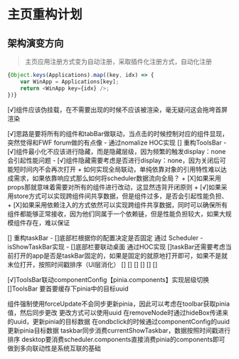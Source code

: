 # 主页重构计划

## 架构演变方向
>
> 主页应用注册方式变为自动注册，采取插件化注册方式，自动化注册

```javascript
{Object.keys(Applications).map((key, idx) => {
    var WinApp = Applications[key];
    return <WinApp key={idx} />;
})}

```

[√]组件应该伪挂载，在不需要出现的时候不应该被渲染，毫无疑问这会拖垮首屏渲染

[√]思路是要将所有的组件和tabBar做联动，当点击的时候控制对应的组件显现，突然觉得和FWF forum做的有点像 - 通过nomalize HOC实现
[] 重构ToolsBar
    - [√]组件最小化不应该进行隐藏，而是隐藏层级，因为频繁的触发display：none会引起性能问题
    - [√]组件隐藏需要考虑是否进行display：none，因为关闭后可能短时间内不会再次打开
    + 如何实现全局联动，单纯依靠对象的引用特性难以达成需求，如果依靠响应式那么如何将scheduler数据流向全局？
    + [X]如果采用props那就意味着需要对所有的组件进行改动，这显然违背开闭原则
    + [√]如果采用store方式可以实现跨组件间共享数据，但是组件过多，是否会引起性能负担、
    + [X]如果采用依赖注入的方式依然可以实现跨组件共享数据，同时可以确保所有组件都能够正常接收，因为他们同属于一个依赖链，但是性能负担较大，如果大规模组件存在，难以保证

[] 重构taskBar
    - []底部栏根据你的配置决定是否固定 通过 Scheduler - isShowTaskBar实现
    - []底部栏要联动桌面 通过HOC实现
[]taskBar还需要考虑当前打开的app是否是taskBar固定的，如果是固定的就原地打开即可，如果不是就末位打开，按照时间戳排序（UI层消化）
[]
[]
[]
[]
[]
[]

[√]ToolsBar联动componentConfig【pinia.components】实现层级切换
[]ToolsBar 要首要缓存下pinia中的目标uuid

组件强制使用forceUpdate不会同步更新pinia，因此可以考虑在toolbar获取pinia值，然后同步更改
更改方式可以使用uuid
在removeNode时通过hideBox传递来的uuid，更新pinia的目标数据
在ondbclick的时候通过componentConfig的uuid更新pinia目标数据
taskbar同步消费currentShowTaskbar，数据按照时间戳进行排序
desktop要消费scheduler.components直接消费pinia的components即可
做到多向联动性是系统互联的基础
